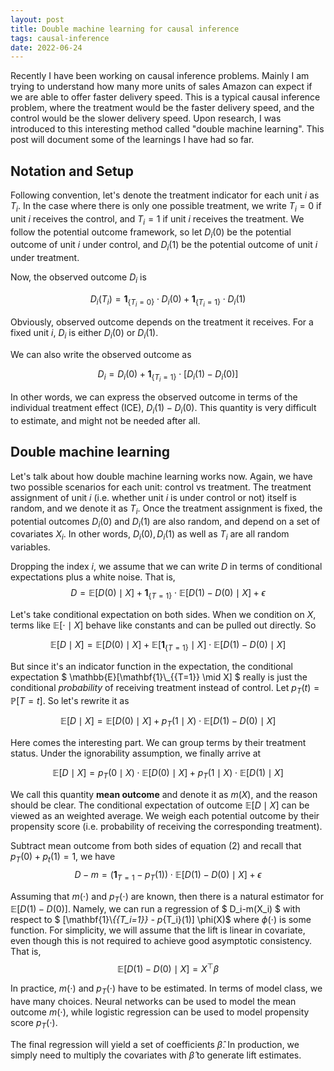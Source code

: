 ```yaml
---
layout: post
title: Double machine learning for causal inference
tags: causal-inference
date: 2022-06-24
---
```


Recently I have been working on causal inference problems. Mainly I am trying to understand how many more units of sales Amazon can expect if we are able to offer faster delivery speed. This is a typical causal inference problem, where the treatment would be the faster delivery speed, and the control would be the slower delivery speed. Upon research, I was introduced to this interesting method called "double machine learning". This post will document some of the learnings I have had so far.

## Notation and Setup

Following convention, let's denote the treatment indicator for each unit $i$ as $T_i$. In the case where there is only one possible treatment, we write $T_i = 0$ if unit $i$ receives the control, and $T_i = 1$ if unit $i$ receives the treatment. We follow the potential outcome framework, so let $D_i(0)$ be the potential outcome of unit $i$ under control, and $D_i(1)$ be the potential outcome of unit $i$ under treatment.

Now, the observed outcome $D_i$ is

$$ D_i (T_i) = \mathbf{1}_{\{T_i = 0\}}\cdot D_i(0) + \mathbf{1}_{\{T_i = 1\}}\cdot D_i(1) $$

Obviously, observed outcome depends on the treatment it receives. For a fixed unit $i$, $D_i$ is either $D_i(0)$ or $D_i(1)$.

We can also write the observed outcome as

$$ D_i = D_i(0) + \mathbf{1}_{\{T_i = 1\}} \cdot [D_i(1) - D_i(0)] $$

In other words, we can express the observed outcome in terms of the individual treatment effect (ICE), $D_i(1) - D_i(0)$. This quantity is very difficult to estimate, and might not be needed after all.

## Double machine learning

Let's talk about how double machine learning works now. Again, we have two possible scenarios for each unit: control vs treatment. The treatment assignment of unit $i$ (i.e. whether unit $i$ is under control or not) itself is random, and we denote it as $T_i$. Once the treatment assignment is fixed, the potential outcomes $D_i(0)$ and $D_i(1)$ are also random, and depend on a set of covariates $X_i$. In other words, $D_i(0), D_i(1)$ as well as $T_i$ are all random variables.

Dropping the index $i$, we assume that we can write $D$ in terms of conditional expectations plus a white noise. That is,
$$
    D = \mathbb{E}\left[D(0)\mid X\right] + \mathbf{1}_{\{T=1\}}\cdot \mathbb{E}\left[D(1) - D(0) \mid X\right] + \epsilon
$$

Let's take conditional expectation on both sides. When we condition on $X$, terms like  $\mathbb{E}[\cdot \mid X]$ behave like constants and can be pulled out directly. So

$$ \mathbb{E}[D\mid X]=\mathbb{E}[D(0)\mid X] + \mathbb{E}[\mathbf{1}_{\{T=1\}} \mid X]\cdot  \mathbb{E}\left[D(1) - D(0) \mid X\right] $$

But since it's an indicator function in the expectation, the conditional expectation $ \mathbb{E}[\mathbf{1}\\_{\{T=1\}} \mid X] $ really is just the conditional _probability_ of receiving treatment instead of control. Let $p_T(t) = \mathbb{P}\left[T=t\right]$. So let's rewrite it as


$$ \mathbb{E}[D\mid X]=\mathbb{E}[D(0)\mid X] +  p_T(1 \mid X)\cdot  \mathbb{E}\left[D(1) - D(0) \mid X\right] $$

Here comes the interesting part. We can group terms by their treatment status. Under the ignorability assumption, we finally arrive at

$$
    \mathbb{E}\left[D\mid X\right] = p_T(0\mid X)\cdot \mathbb{E}\left[D(0)\mid X\right] + p_T(1\mid X)\cdot \mathbb{E}\left[D(1)\mid X\right]
$$

We call this quantity __mean outcome__ and denote it as $m(X)$, and the reason should be clear. The conditional expectation of outcome $\mathbb{E}\left[D\mid X\right]$ can be viewed as an weighted average. We weigh each potential outcome by their propensity score (i.e. probability of receiving the corresponding treatment).

Subtract mean outcome from both sides of equation (2) and recall that $p_T(0) + p_t(1) = 1$, we have
$$ D - m = \left(\mathbf{1}_{T = 1} - p_T(1)\right) \cdot \mathbb{E}\left[ D(1) - D(0)\mid X\right] + \epsilon $$

Assuming that $m(\cdot)$ and $p_T(\cdot)$ are known, then there is a natural estimator for $\mathbb{E}\left[D(1) - D(0)\right]$. Namely, we can run a regression of $ D_i-m(X_i) $ with respect to $ \[\mathbf{1}\\_{\{T_i=1\}} - p_{T_i}(1)\] \phi(X)$ where $\phi(\cdot)$ is some function. For simplicity, we will assume that the lift is linear in covariate, even though this is not required to achieve good asymptotic consistency. That is,
$$ \mathbb{E}\left[D(1) - D(0)\mid X\right] = X^\top \beta $$

In practice, $m(\cdot)$ and $p_T(\cdot)$ have to be estimated. In terms of model class, we have many choices. Neural networks can be used to model the mean outcome $m(\cdot)$, while logistic regression can be used to model propensity score $p_T(\cdot)$.

The final regression will yield a set of coefficients $\hat{\beta}$. In production, we simply need to multiply the covariates with $\hat{\beta}$ to generate lift estimates.

